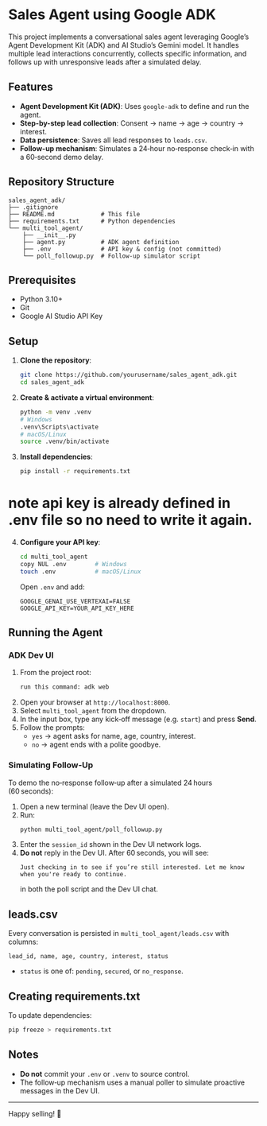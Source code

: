 # Sales Agent using Google ADK

This project implements a conversational sales agent leveraging Google’s Agent Development Kit (ADK) and AI Studio’s Gemini model. It handles multiple lead interactions concurrently, collects specific information, and follows up with unresponsive leads after a simulated delay.

## Features

- **Agent Development Kit (ADK)**: Uses `google-adk` to define and run the agent.
- **Step-by-step lead collection**: Consent → name → age → country → interest.
- **Data persistence**: Saves all lead responses to `leads.csv`.
- **Follow-up mechanism**: Simulates a 24‑hour no‑response check‑in with a 60‑second demo delay.

## Repository Structure

```
sales_agent_adk/
├── .gitignore
├── README.md             # This file
├── requirements.txt      # Python dependencies
└── multi_tool_agent/
    ├── __init__.py
    ├── agent.py          # ADK agent definition
    ├── .env              # API key & config (not committed)
    └── poll_followup.py  # Follow‑up simulator script
```

## Prerequisites

- Python 3.10+
- Git
- Google AI Studio API Key

## Setup

1. **Clone the repository**:

   ```bash
   git clone https://github.com/yourusername/sales_agent_adk.git
   cd sales_agent_adk
   ```

2. **Create & activate a virtual environment**:

   ```bash
   python -m venv .venv
   # Windows
   .venv\Scripts\activate
   # macOS/Linux
   source .venv/bin/activate
   ```

3. **Install dependencies**:

   ```bash
   pip install -r requirements.txt
   ```


# note api key is already defined in .env file so no need to write it again.
4. **Configure your API key**:

   ```bash
   cd multi_tool_agent
   copy NUL .env        # Windows
   touch .env           # macOS/Linux
   ```

   Open `.env` and add:

   ```dotenv
   GOOGLE_GENAI_USE_VERTEXAI=FALSE
   GOOGLE_API_KEY=YOUR_API_KEY_HERE
   ```

## Running the Agent

### ADK Dev UI

1. From the project root:
   ```bash
   run this command: adk web
   ```
2. Open your browser at `http://localhost:8000`.
3. Select `multi_tool_agent` from the dropdown.
4. In the input box, type any kick‑off message (e.g. `start`) and press **Send**.
5. Follow the prompts:
   - `yes` → agent asks for name, age, country, interest.
   - `no`  → agent ends with a polite goodbye.

### Simulating Follow‑Up

To demo the no‑response follow‑up after a simulated 24 hours (60 seconds):

1. Open a new terminal (leave the Dev UI open).
2. Run:
   ```bash
   python multi_tool_agent/poll_followup.py
   ```
3. Enter the `session_id` shown in the Dev UI network logs.
4. **Do not** reply in the Dev UI. After 60 seconds, you will see:
   ```
   Just checking in to see if you’re still interested. Let me know when you're ready to continue.
   ```
   in both the poll script and the Dev UI chat.

## leads.csv

Every conversation is persisted in `multi_tool_agent/leads.csv` with columns:

```
lead_id, name, age, country, interest, status
```

- `status` is one of: `pending`, `secured`, or `no_response`.

## Creating requirements.txt

To update dependencies:

```bash
pip freeze > requirements.txt
```

## Notes

- **Do not** commit your `.env` or `.venv` to source control.
- The follow‑up mechanism uses a manual poller to simulate proactive messages in the Dev UI.

---

Happy selling! 🚀
